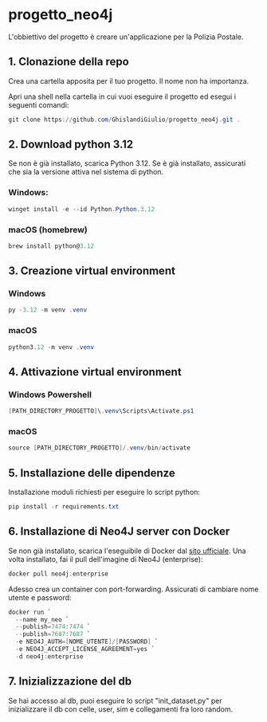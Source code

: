 # progetto_neo4j
L'obbiettivo del progetto è creare un'applicazione per la Polizia Postale.

## 1. Clonazione della repo 
Crea una cartella apposita per il tuo progetto. Il nome non ha importanza.

Apri una shell nella cartella in cui vuoi eseguire il progetto ed esegui i seguenti comandi:
``` powershell
git clone https://github.com/GhislandiGiulio/progetto_neo4j.git .
``` 


## 2. Download python 3.12
Se non è già installato, scarica Python 3.12. Se è già installato, assicurati che sia la versione attiva nel sistema di python.
### Windows:
```powershell
winget install -e --id Python.Python.3.12
```

### macOS (homebrew)
```powershell
brew install python@3.12
```

## 3. Creazione virtual environment

### Windows
```powershell
py -3.12 -m venv .venv
``` 

### macOS
``` powershell
python3.12 -m venv .venv
``` 

## 4. Attivazione virtual environment
### Windows Powershell
``` powershell
[PATH_DIRECTORY_PROGETTO]\.venv\Scripts\Activate.ps1
``` 
### macOS
``` powershell
source [PATH_DIRECTORY_PROGETTO]/.venv/bin/activate
``` 


## 5. Installazione delle dipendenze
Installazione moduli richiesti per eseguire lo script python:
``` powershell
pip install -r requirements.txt
```

## 6. Installazione di Neo4J server con Docker
Se non già installato, scarica l'eseguibile di Docker dal [sito ufficiale](https://www.docker.com/products/docker-desktop/).
Una volta installato, fai il pull dell'imagine di Neo4J (enterprise):
``` powershell
docker pull neo4j:enterprise 
```
Adesso crea un container con port-forwarding. Assicurati di cambiare nome utente e password:
``` powershell
docker run `
  --name my_neo `
  --publish=7474:7474 `
  --publish=7687:7687 `
  -e NEO4J_AUTH=[NOME_UTENTE]/[PASSWORD] `
  -e NEO4J_ACCEPT_LICENSE_AGREEMENT=yes `
  -d neo4j:enterprise
```

## 7. Inizializzazione del db
Se hai accesso al db, puoi eseguire lo script "init_dataset.py" per inizializzare il db con celle, user, sim e collegamenti fra loro random.